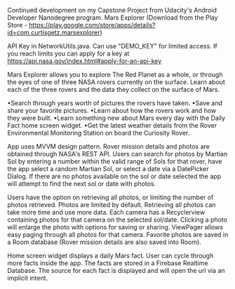 Continued development on my Capstone Project from Udacity's Android Developer Nanodegree program. 
Mars Explorer  (Download from the Play Store - https://play.google.com/store/apps/details?id=com.curtisgetz.marsexplorer) 

 API Key in NetworkUtils.java.  Can use "DEMO_KEY" for limited access.  If you reach limits you can apply for a key at https://api.nasa.gov/index.html#apply-for-an-api-key


Mars Explorer allows you to explore The Red Planet as a whole, or through the eyes of one of three NASA rovers currently on the surface. 
Learn about each of the three rovers and the data they collect on the surface of Mars. 

•Search through years worth of pictures the rovers have taken. 
•Save and share your favorite pictures. 
•Learn about how the rovers work and how they were built. 
•Learn something new about Mars every day with the Daily Fact home screen widget.
•Get the latest weather details from the Rover Environmental Monitoring Station on board the Curiosity Rover.


App uses MVVM design pattern. 
Rover mission details and photos are obtained through NASA's REST API. 
Users can search for photos by Martian Sol by entering a number within the valid range of Sols for that rover, have the app select a random Martian Sol, or select a date via a DatePicker Dialog. 
If there are no photos available on the sol or date selected the app will attempt to find the next sol or date with photos. 

Users have the option on retrieving all photos, or limiting the number of photos retrieved. Photos are limited by default. Retrieving all photos can take more time and use more data.
Each camera has a Recyclerview containing photos for that camera on the selected sol/date. Clicking a photo will enlarge the photo with options for saving or sharing. ViewPager allows easy paging through all photos for that camera. Favorite photos are saved in a Room database (Rover mission details are also saved into Room).

Home screen widget displays a daily Mars fact. User can cycle through more facts inside the app. The facts are stored in a Firebase Realtime Database. The source for each fact is displayed and will open the url via an implicit intent.



